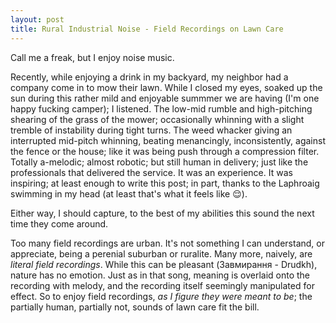 ```yaml
---
layout: post
title: Rural Industrial Noise - Field Recordings on Lawn Care
---
```


Call me a freak, but I enjoy noise music.

Recently, while enjoying a drink in my backyard, my neighbor had a company come in to mow their lawn.
While I closed my eyes, soaked up the sun during this rather mild and enjoyable summmer we are having (I'm one happy fucking camper);
I listened.
The low-mid rumble and high-pitching shearing of the grass of the mower;
occasionally whinning with a slight tremble of instability during tight turns.
The weed whacker giving an interrupted mid-pitch whinning, beating menancingly, inconsistently, against the fence or the house;
like it was being push through a compression filter.
Totally a-melodic;
almost robotic;
but still human in delivery;
just like the professionals that delivered the service.
It was an experience.
It was inspiring;
at least enough to write this post;
in part, thanks to the Laphroaig swimming in my head (at least that's what it feels like :relieved:).

Either way, I should capture, to the best of my abilities this sound the next time they come around.

Too many field recordings are urban.
It's not something I can understand, or appreciate, being a perenial suburban or ruralite.
Many more, naively, are *literal field recordings*.
While this can be pleasant (Завмирання - Drudkh), nature has no emotion.
Just as in that song, meaning is overlaid onto the recording with melody, and the recording itself seemingly manipulated for effect.
So to enjoy field recordings, *as I figure they were meant to be*;
the partially human, partially not, sounds of lawn care fit the bill.
